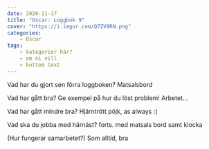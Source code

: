 ```yaml
---
date: 2020-11-17
title: "Oscar: Loggbok 9"
cover: "https://i.imgur.com/Q7ZV9RN.png"
categories: 
    - Oscar
tags:
    - kategorier här?
    - om ni vill
    - bottom text
---
```



Vad har du gjort sen förra loggboken?
Matsalsbord

Vad har gått bra? Ge exempel på hur du löst problem!
Arbetet...

Vad har gått mindre bra? 
Hjärntrött pöjk, as always :(

Vad ska du jobba med härnäst?
forts. med matsals bord samt klocka

(Hur fungerar samarbetet?)
Som alltid, bra
